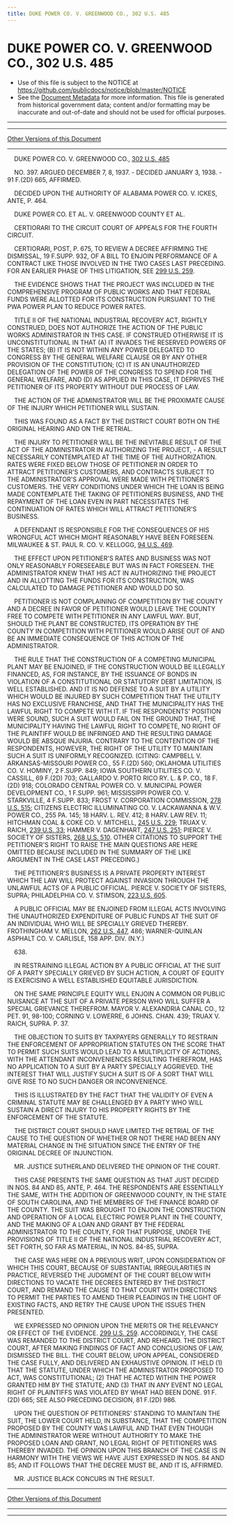 ```yaml
---
title: DUKE POWER CO. V. GREENWOOD CO., 302 U.S. 485
---
```


# DUKE POWER CO. V. GREENWOOD CO., 302 U.S. 485

* Use of this file is subject to the NOTICE at https://github.com/publicdocs/notice/blob/master/NOTICE
* See the [Document Metadata](../../../index.md) for more information.
  This file is generated from historical government data; content and/or formatting may be inaccurate and out-of-date and should not be used for official purposes.

----------
----------

[Other Versions of this Document](https://publicdocs.github.io/go/links?ns=uslm-x&ref=%2Fus%2Fcourts%2Fscotus%2FusReporter%2F302%2F485)

----------

    DUKE POWER CO. V. GREENWOOD CO., [302 U.S. 485][/us/courts/scotus/usReporter/302/485]

    NO. 397.  ARGUED DECEMBER 7, 8, 1937.  - DECIDED JANUARY 3, 1938.  - 91 F.(2D) 665, AFFIRMED.

    DECIDED UPON THE AUTHORITY OF ALABAMA POWER CO. V. ICKES, ANTE, P. 464.

    DUKE POWER CO. ET AL. V. GREENWOOD COUNTY ET AL.

    CERTIORARI TO THE CIRCUIT COURT OF APPEALS FOR THE FOURTH CIRCUIT.

    CERTIORARI, POST, P. 675, TO REVIEW A DECREE AFFIRMING THE DISMISSAL, 19 F.SUPP.  932, OF A BILL TO ENJOIN PERFORMANCE OF A CONTRACT LIKE THOSE INVOLVED IN THE TWO CASES LAST PRECEDING.  FOR AN EARLIER PHASE OF THIS LITIGATION, SEE [299 U.S. 259][/us/courts/scotus/usReporter/299/259].

    THE EVIDENCE SHOWS THAT THE PROJECT WAS INCLUDED IN THE COMPREHENSIVE PROGRAM OF PUBLIC WORKS AND THAT FEDERAL FUNDS WERE ALLOTTED FOR ITS CONSTRUCTION PURSUANT TO THE PWA POWER PLAN TO REDUCE POWER RATES.

    TITLE II OF THE NATIONAL INDUSTRIAL RECOVERY ACT, RIGHTLY CONSTRUED, DOES NOT AUTHORIZE THE ACTION OF THE PUBLIC WORKS ADMINISTRATOR IN THIS CASE.  IF CONSTRUED OTHERWISE IT IS UNCONSTITUTIONAL IN THAT (A) IT INVADES THE RESERVED POWERS OF THE STATES; (B) IT IS NOT WITHIN ANY POWER DELEGATED TO CONGRESS BY THE GENERAL WELFARE CLAUSE OR BY ANY OTHER PROVISION OF THE CONSTITUTION; (C) IT IS AN UNAUTHORIZED DELEGATION OF THE POWER OF THE CONGRESS TO SPEND FOR THE GENERAL WELFARE, AND (D) AS APPLIED IN THIS CASE, IT DEPRIVES THE PETITIONER OF ITS PROPERTY WITHOUT DUE PROCESS OF LAW.

    THE ACTION OF THE ADMINISTRATOR WILL BE THE PROXIMATE CAUSE OF THE INJURY WHICH PETITIONER WILL SUSTAIN.

    THIS WAS FOUND AS A FACT BY THE DISTRICT COURT BOTH ON THE ORIGINAL HEARING AND ON THE RETRIAL.

    THE INJURY TO PETITIONER WILL BE THE INEVITABLE RESULT OF THE ACT OF THE ADMINISTRATOR IN AUTHORIZING THE PROJECT,  - A RESULT NECESSARILY CONTEMPLATED AT THE TIME OF THE AUTHORIZATION.  RATES WERE FIXED BELOW THOSE OF PETITIONER IN ORDER TO ATTRACT PETITIONER'S CUSTOMERS, AND CONTRACTS SUBJECT TO THE ADMINISTRATOR'S APPROVAL WERE MADE WITH PETITIONER'S CUSTOMERS.  THE VERY CONDITIONS UNDER WHICH THE LOAN IS BEING MADE CONTEMPLATE THE TAKING OF PETITIONERS BUSINESS, AND THE REPAYMENT OF THE LOAN EVEN IN PART NECESSITATES THE CONTINUATION OF RATES WHICH WILL ATTRACT PETITIONER'S BUSINESS.

    A DEFENDANT IS RESPONSIBLE FOR THE CONSEQUENCES OF HIS WRONGFUL ACT WHICH MIGHT REASONABLY HAVE BEEN FORESEEN.  MILWAUKEE & ST. PAUL R. CO. V. KELLOGG, [94 U.S. 469][/us/courts/scotus/usReporter/94/469].

    THE EFFECT UPON PETITIONER'S RATES AND BUSINESS WAS NOT ONLY REASONABLY FORESEEABLE BUT WAS IN FACT FORESEEN.  THE ADMINISTRATOR KNEW THAT HIS ACT IN AUTHORIZING THE PROJECT AND IN ALLOTTING THE FUNDS FOR ITS CONSTRUCTION, WAS CALCULATED TO DAMAGE PETITIONER AND WOULD DO SO.

    PETITIONER IS NOT COMPLAINING OF COMPETITION BY THE COUNTY AND A DECREE IN FAVOR OF PETITIONER WOULD LEAVE THE COUNTY FREE TO COMPETE WITH PETITIONER IN ANY LAWFUL WAY.  BUT, SHOULD THE PLANT BE CONSTRUCTED, ITS OPERATION BY THE COUNTY IN COMPETITION WITH PETITIONER WOULD ARISE OUT OF AND BE AN IMMEDIATE CONSEQUENCE OF THIS ACTION OF THE ADMINISTRATOR.

    THE RULE THAT THE CONSTRUCTION OF A COMPETING MUNICIPAL PLANT MAY BE ENJOINED, IF THE CONSTRUCTION WOULD BE ILLEGALLY FINANCED, AS, FOR INSTANCE, BY THE ISSUANCE OF BONDS IN VIOLATION OF A CONSTITUTIONAL OR STATUTORY DEBT LIMITATION, IS WELL ESTABLISHED.  AND IT IS NO DEFENSE TO A SUIT BY A UTILITY WHICH WOULD BE INJURED BY SUCH COMPETITION THAT THE UTILITY HAS NO EXCLUSIVE FRANCHISE, AND THAT THE MUNICIPALITY HAS THE LAWFUL RIGHT TO COMPETE WITH IT.  IF THE RESPONDENTS' POSITION WERE SOUND, SUCH A SUIT WOULD FAIL ON THE GROUND THAT, THE MUNICIPALITY HAVING THE LAWFUL RIGHT TO COMPETE, NO RIGHT OF THE PLAINTIFF WOULD BE INFRINGED AND THE RESULTING DAMAGE WOULD BE ABSQUE INJURIA.  CONTRARY TO THE CONTENTION OF THE RESPONDENTS, HOWEVER, THE RIGHT OF THE UTILITY TO MAINTAIN SUCH A SUIT IS UNIFORMLY RECOGNIZED.  (CITING:  CAMPBELL V. ARKANSAS-MISSOURI POWER CO., 55 F.(2D) 560; OKLAHOMA UTILITIES CO. V. HOMINY, 2 F.SUPP.  849; IOWA SOUTHERN UTILITIES CO. V. CASSILL, 69 F.(2D) 703; GALLARDO V. PORTO RICO RY. L. & P. CO., 18 F.(2D) 918; COLORADO CENTRAL POWER CO. V. MUNICIPAL POWER DEVELOPMENT CO., 1 F.SUPP.  961; MISSISSIPPI POWER CO. V. STARKVILLE, 4 F.SUPP.  833; FROST V. CORPORATION COMMISSION, [278 U.S. 515][/us/courts/scotus/usReporter/278/515]; CITIZENS ELECTRIC ILLUMINATING CO. V. LACKAWANNA & W.V. POWER CO., 255 PA. 145; 18 HARV. L. REV. 412; 8 HARV. LAW REV. 11; HITCHMAN COAL & COKE CO. V. MITCHELL, [245 U.S. 229][/us/courts/scotus/usReporter/245/229]; TRUAX V. RAICH, [239 U.S. 33][/us/courts/scotus/usReporter/239/33]; HAMMER V. DAGENHART, [247 U.S. 251][/us/courts/scotus/usReporter/247/251]; PIERCE V. SOCIETY OF SISTERS, [268 U.S. 510][/us/courts/scotus/usReporter/268/510].  OTHER CITATIONS TO SUPPORT THE PETITIONER'S RIGHT TO RAISE THE MAIN QUESTIONS ARE HERE OMITTED BECAUSE INCLUDED IN THE SUMMARY OF THE LIKE ARGUMENT IN THE CASE LAST PRECEDING.)

    THE PETITIONER'S BUSINESS IS A PRIVATE PROPERTY INTEREST WHICH THE LAW WILL PROTECT AGAINST INVASION THROUGH THE UNLAWFUL ACTS OF A PUBLIC OFFICIAL.  PIERCE V. SOCIETY OF SISTERS, SUPRA; PHILADELPHIA CO. V. STIMSON, [223 U.S. 605][/us/courts/scotus/usReporter/223/605].

    A PUBLIC OFFICIAL MAY BE ENJOINED FROM ILLEGAL ACTS INVOLVING THE UNAUTHORIZED EXPENDITURE OF PUBLIC FUNDS AT THE SUIT OF AN INDIVIDUAL WHO WILL BE SPECIALLY GRIEVED THEREBY.  FROTHINGHAM V. MELLON, [262 U.S. 447][/us/courts/scotus/usReporter/262/447], 486; WARNER-QUINLAN ASPHALT CO. V. CARLISLE, 158 APP. DIV. (N.Y.)

    638.

    IN RESTRAINING ILLEGAL ACTION BY A PUBLIC OFFICIAL AT THE SUIT OF A PARTY SPECIALLY GRIEVED BY SUCH ACTION, A COURT OF EQUITY IS EXERCISING A WELL ESTABLISHED EQUITABLE JURISDICTION.

    ON THE SAME PRINCIPLE EQUITY WILL ENJOIN A COMMON OR PUBLIC NUISANCE AT THE SUIT OF A PRIVATE PERSON WHO WILL SUFFER A SPECIAL GRIEVANCE THEREFROM.  MAYOR V. ALEXANDRIA CANAL CO., 12 PET. 91, 98-100; CORNING V. LOWERRE, 6 JOHNS.  CHAN.  439; TRUAX V. RAICH, SUPRA.  P. 37.

    THE OBJECTION TO SUITS BY TAXPAYERS GENERALLY TO RESTRAIN THE ENFORCEMENT OF APPROPRIATION STATUTES ON THE SCORE THAT TO PERMIT SUCH SUITS WOULD LEAD TO A MULTIPLICITY OF ACTIONS, WITH THE ATTENDANT INCONVENIENCES RESULTING THEREFROM, HAS NO APPLICATION TO A SUIT BY A PARTY SPECIALLY AGGRIEVED.  THE INTEREST THAT WILL JUSTIFY SUCH A SUIT IS OF A SORT THAT WILL GIVE RISE TO NO SUCH DANGER OR INCONVENIENCE.

    THIS IS ILLUSTRATED BY THE FACT THAT THE VALIDITY OF EVEN A CRIMINAL STATUTE MAY BE CHALLENGED BY A PARTY WHO WILL SUSTAIN A DIRECT INJURY TO HIS PROPERTY RIGHTS BY THE ENFORCEMENT OF THE STATUTE.

    THE DISTRICT COURT SHOULD HAVE LIMITED THE RETRIAL OF THE CAUSE TO THE QUESTION OF WHETHER OR NOT THERE HAD BEEN ANY MATERIAL CHANGE IN THE SITUATION SINCE THE ENTRY OF THE ORIGINAL DECREE OF INJUNCTION.

    MR. JUSTICE SUTHERLAND DELIVERED THE OPINION OF THE COURT.

    THIS CASE PRESENTS THE SAME QUESTION AS THAT JUST DECIDED IN NOS. 84 AND 85, ANTE, P. 464.  THE RESPONDENTS ARE ESSENTIALLY THE SAME, WITH THE ADDITION OF GREENWOOD COUNTY, IN THE STATE OF SOUTH CAROLINA, AND THE MEMBERS OF THE FINANCE BOARD OF THE COUNTY.  THE SUIT WAS BROUGHT TO ENJOIN THE CONSTRUCTION AND OPERATION OF A LOCAL ELECTRIC POWER PLANT IN THE COUNTY, AND THE MAKING OF A LOAN AND GRANT BY THE FEDERAL ADMINISTRATOR TO THE COUNTY, FOR THAT PURPOSE, UNDER THE PROVISIONS OF TITLE II OF THE NATIONAL INDUSTRIAL RECOVERY ACT, SET FORTH, SO FAR AS MATERIAL, IN NOS. 84-85, SUPRA.

    THE CASE WAS HERE ON A PREVIOUS WRIT, UPON CONSIDERATION OF WHICH THIS COURT, BECAUSE OF SUBSTANTIAL IRREGULARITIES IN PRACTICE, REVERSED THE JUDGMENT OF THE COURT BELOW WITH DIRECTIONS TO VACATE THE DECREES ENTERED BY THE DISTRICT COURT, AND REMAND THE CAUSE TO THAT COURT WITH DIRECTIONS TO PERMIT THE PARTIES TO AMEND THEIR PLEADINGS IN THE LIGHT OF EXISTING FACTS, AND RETRY THE CAUSE UPON THE ISSUES THEN PRESENTED.

    WE EXPRESSED NO OPINION UPON THE MERITS OR THE RELEVANCY OR EFFECT OF THE EVIDENCE.  [299 U.S. 259][/us/courts/scotus/usReporter/299/259].  ACCORDINGLY, THE CASE WAS REMANDED TO THE DISTRICT COURT, AND REHEARD.  THE DISTRICT COURT, AFTER MAKING FINDINGS OF FACT AND CONCLUSIONS OF LAW, DISMISSED THE BILL.  THE COURT BELOW, UPON APPEAL, CONSIDERED THE CASE FULLY, AND DELIVERED AN EXHAUSTIVE OPINION.  IT HELD (1) THAT THE STATUTE, UNDER WHICH THE ADMINISTRATOR PROPOSED TO ACT, WAS CONSTITUTIONAL; (2) THAT HE ACTED WITHIN THE POWER GRANTED HIM BY THE STATUTE; AND (3) THAT IN ANY EVENT NO LEGAL RIGHT OF PLAINTIFFS WAS VIOLATED BY WHAT HAD BEEN DONE.  91 F.(2D) 665; SEE ALSO PRECEDING DECISION, 81 F.(2D) 986.

    UPON THE QUESTION OF PETITIONERS' STANDING TO MAINTAIN THE SUIT, THE LOWER COURT HELD, IN SUBSTANCE, THAT THE COMPETITION PROPOSED BY THE COUNTY WAS LAWFUL AND THAT EVEN THOUGH THE ADMINISTRATOR WERE WITHOUT AUTHORITY TO MAKE THE PROPOSED LOAN AND GRANT, NO LEGAL RIGHT OF PETITIONERS WAS THEREBY INVADED.  THE OPINION UPON THIS BRANCH OF THE CASE IS IN HARMONY WITH THE VIEWS WE HAVE JUST EXPRESSED IN NOS. 84 AND 85; AND IT FOLLOWS THAT THE DECREE MUST BE, AND IT IS, AFFIRMED.

    MR. JUSTICE BLACK CONCURS IN THE RESULT.

----------

[Other Versions of this Document](https://publicdocs.github.io/go/links?ns=uslm-x&ref=%2Fus%2Fcourts%2Fscotus%2FusReporter%2F302%2F485)

----------
----------

[/us/courts/scotus/usReporter/302/485]: https://publicdocs.github.io/go/links?ns=uslm-x&ref=%2Fus%2Fcourts%2Fscotus%2FusReporter%2F302%2F485
[/us/courts/scotus/usReporter/299/259]: https://publicdocs.github.io/go/links?ns=uslm-x&ref=%2Fus%2Fcourts%2Fscotus%2FusReporter%2F299%2F259
[/us/courts/scotus/usReporter/94/469]: https://publicdocs.github.io/go/links?ns=uslm-x&ref=%2Fus%2Fcourts%2Fscotus%2FusReporter%2F94%2F469
[/us/courts/scotus/usReporter/278/515]: https://publicdocs.github.io/go/links?ns=uslm-x&ref=%2Fus%2Fcourts%2Fscotus%2FusReporter%2F278%2F515
[/us/courts/scotus/usReporter/245/229]: https://publicdocs.github.io/go/links?ns=uslm-x&ref=%2Fus%2Fcourts%2Fscotus%2FusReporter%2F245%2F229
[/us/courts/scotus/usReporter/239/33]: https://publicdocs.github.io/go/links?ns=uslm-x&ref=%2Fus%2Fcourts%2Fscotus%2FusReporter%2F239%2F33
[/us/courts/scotus/usReporter/247/251]: https://publicdocs.github.io/go/links?ns=uslm-x&ref=%2Fus%2Fcourts%2Fscotus%2FusReporter%2F247%2F251
[/us/courts/scotus/usReporter/268/510]: https://publicdocs.github.io/go/links?ns=uslm-x&ref=%2Fus%2Fcourts%2Fscotus%2FusReporter%2F268%2F510
[/us/courts/scotus/usReporter/223/605]: https://publicdocs.github.io/go/links?ns=uslm-x&ref=%2Fus%2Fcourts%2Fscotus%2FusReporter%2F223%2F605
[/us/courts/scotus/usReporter/262/447]: https://publicdocs.github.io/go/links?ns=uslm-x&ref=%2Fus%2Fcourts%2Fscotus%2FusReporter%2F262%2F447
[/us/courts/scotus/usReporter/299/259]: https://publicdocs.github.io/go/links?ns=uslm-x&ref=%2Fus%2Fcourts%2Fscotus%2FusReporter%2F299%2F259


